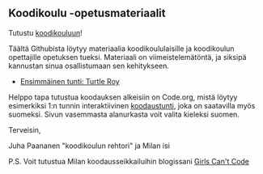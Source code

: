 ## Koodikoulu -opetusmateriaalit

Tutustu [koodikouluun](http://koodikoulu.fi)!

Täältä Githubista löytyy materiaalia koodikoululaisille ja koodikoulun opettajille opetuksen tueksi. Materiaali on viimeistelemätöntä, ja siksipä kannustan sinua osallistumaan sen kehitykseen.

- [Ensimmäinen tunti: Turtle Roy](https://github.com/koodikoulu/koodikoulu/blob/master/1_turtle_roy.md)

Helppo tapa tutustua koodauksen alkeisiin on Code.org, mistä löytyy esimerkiksi 1:n tunnin interaktiivinen [koodaustunti](http://learn.code.org/hoc/1), joka on saatavilla myös suomeksi. Sivun vasemmasta alanurkasta voit valita kieleksi suomen.

Terveisin,

Juha Paananen "koodikoulun rehtori" ja Milan isi

P.S. Voit tutustua Milan koodausseikkailuihin blogissani [Girls Can't Code](http://girlscantcode.blogspot.fi/)
